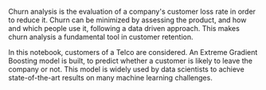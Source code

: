 Churn analysis is the evaluation of a company's customer loss rate in order to reduce it. Churn can be minimized by assessing the product, and how and which people use it, following a data driven approach. This makes churn analysis a fundamental tool in customer retention.

In this notebook, customers of a Telco are considered. An Extreme Gradient Boosting model is built, to predict whether a customer is likely to leave the company or not. This model is widely used by data scientists to achieve state-of-the-art results on many machine learning challenges.